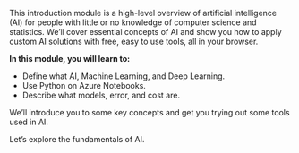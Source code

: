 This introduction module is a high-level overview of artificial intelligence (AI) for people with little or no knowledge of computer science and statistics. We’ll cover essential concepts of AI and show you how to apply custom AI solutions with free, easy to use tools, all in your browser.

**In this module, you will learn to:**

* Define what AI, Machine Learning, and Deep Learning.
* Use Python on Azure Notebooks.
* Describe what models, error, and cost are.

We’ll introduce you to some key concepts and get you trying out some tools used in AI.

Let’s explore the fundamentals of AI.